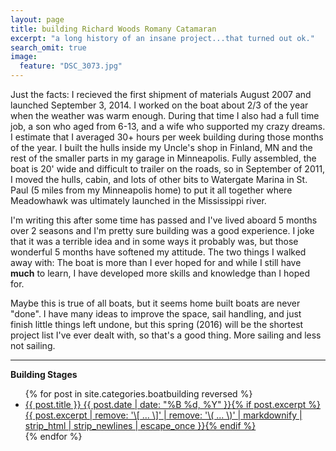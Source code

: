 ```yaml
---
layout: page
title: building Richard Woods Romany Catamaran
excerpt: "a long history of an insane project...that turned out ok."
search_omit: true
image:
  feature: "DSC_3073.jpg"
---
```

Just the facts: I recieved the first shipment of materials August 2007 and launched September 3, 2014. I worked on the boat about 2/3 of the year when the weather was warm enough. During that time I also had a full time job, a son who aged from 6-13, and a wife who supported my crazy dreams. I estimate that I averaged 30+ hours per week building during those months of the year. I built the hulls inside my Uncle's shop in Finland, MN and the rest of the smaller parts in my garage in Minneapolis. Fully assembled, the boat is 20' wide and difficult to trailer on the roads, so in September of 2011, I moved the hulls, cabin, and lots of other bits to Watergate Marina in St. Paul (5 miles from my Minneapolis home) to put it all together where Meadowhawk was ultimately launched in the Mississippi river.

I'm writing this after some time has passed and I've lived aboard 5 months over 2 seasons and I'm pretty sure building was a good experience. I joke that it was a terrible idea and in some ways it probably was, but those wonderful 5 months have softened my attitude. The two things I walked away with: The boat is more than I ever hoped for and while I still have **much** to learn, I have developed more skills and knowledge than I hoped for.

Maybe this is true of all boats, but it seems home built boats are never "done". I have many ideas to improve the space, sail handling, and just finish little things left undone, but this spring (2016) will be the shortest project list I've ever dealt with, so that's a good thing. More sailing and less not sailing.

--------------------------------
**Building Stages**
<ul class="post-list">
{% for post in site.categories.boatbuilding reversed %} 
  <li><article><a href="{{ site.url }}{{ post.url }}">{{ post.title }} <span class="entry-date"><time datetime="{{ post.date | date_to_xmlschema }}">{{ post.date | date: "%B %d, %Y" }}</time></span>{% if post.excerpt %} <span class="excerpt">{{ post.excerpt | remove: '\[ ... \]' | remove: '\( ... \)' | markdownify | strip_html | strip_newlines | escape_once }}</span>{% endif %}</a></article></li>
{% endfor %}
</ul>
